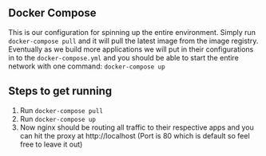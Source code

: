 ## Docker Compose
This is our configuration for spinning up the entire environment. Simply run `docker-compose pull` and it will pull the latest image from the image registry. Eventually as we build more applications we will put in their configurations in to the `docker-compose.yml` and you should be able to start the entire network with one command: `docker-compose up`

## Steps to get running
1. Run `docker-compose pull`
2. Run `docker-compose up`
3. Now nginx should be routing all traffic to their respective apps and you can hit the proxy at http://localhost (Port is 80 which is default so feel free to leave it out)